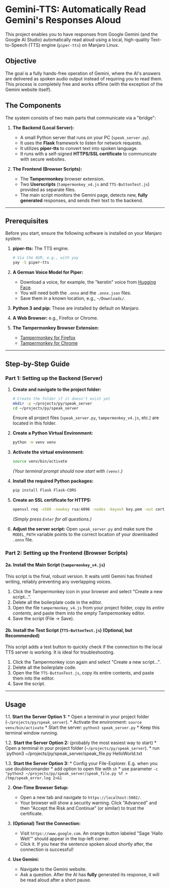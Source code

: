 # Gemini-TTS: Automatically Read Gemini's Responses Aloud

This project enables you to have responses from Google Gemini (and the Google AI Studio) automatically read aloud using a local, high-quality Text-to-Speech (TTS) engine (`piper-tts`) on Manjaro Linux.

## Objective

The goal is a fully hands-free operation of Gemini, where the AI's answers are delivered as spoken audio output instead of requiring you to read them. This process is completely free and works offline (with the exception of the Gemini website itself).

## The Components

The system consists of two main parts that communicate via a "bridge":

1.  **The Backend (Local Server):**
    *   A small Python server that runs on your PC (`speak_server.py`).
    *   It uses the **Flask** framework to listen for network requests.
    *   It utilizes **piper-tts** to convert text into spoken language.
    *   It runs with a self-signed **HTTPS/SSL certificate** to communicate with secure websites.

2.  **The Frontend (Browser Scripts):**
    *   The **Tampermonkey** browser extension.
    *   Two **Userscripts** (`tampermonkey_v4.js` and `TTS-ButtonTest.js`) provided as separate files.
    *   The main script monitors the Gemini page, detects new, **fully generated** responses, and sends their text to the backend.

---

## Prerequisites

Before you start, ensure the following software is installed on your Manjaro system:

1.  **piper-tts:** The TTS engine.
    ```bash
    # Via the AUR, e.g., with yay
    yay -S piper-tts
    ```

2.  **A German Voice Model for Piper:**
    *   Download a voice, for example, the "kerstin" voice from [Hugging Face](https://huggingface.co/rhasspy/piper-voices/tree/main/de/de_DE/kerstin/low).
    *   You will need both the `.onnx` and the `.onnx.json` files.
    *   Save them in a known location, e.g., `~/Downloads/`.

3.  **Python 3 and pip:** These are installed by default on Manjaro.

4.  **A Web Browser:** e.g., Firefox or Chrome.

5.  **The Tampermonkey Browser Extension:**
    *   [Tampermonkey for Firefox](https://addons.mozilla.org/en-US/firefox/addon/tampermonkey/)
    *   [Tampermonkey for Chrome](https://chrome.google.com/webstore/detail/tampermonkey/dhdgffkkebhmkfjojejmpbldmpobfkfo)

---

## Step-by-Step Guide

### Part 1: Setting up the Backend (Server)

1.  **Create and navigate to the project folder:**
    ```bash
    # Create the folder if it doesn't exist yet
    mkdir -p ~/projects/py/speak_server
    cd ~/projects/py/speak_server
    ```
    Ensure all project files (`speak_server.py`, `tampermonkey_v4.js`, etc.) are located in this folder.

2.  **Create a Python Virtual Environment:**
    ```bash
    python -m venv venv
    ```

3.  **Activate the virtual environment:**
    ```bash
    source venv/bin/activate
    ```
    *(Your terminal prompt should now start with `(venv)`.)*

4.  **Install the required Python packages:**
    ```bash
    pip install Flask Flask-CORS
    ```

5.  **Create an SSL certificate for HTTPS:**
    ```bash
    openssl req -x509 -newkey rsa:4096 -nodes -keyout key.pem -out cert.pem -days 365
    ```
    *(Simply press `Enter` for all questions.)*

6.  **Adjust the server script:**
    Open `speak_server.py` and make sure the `MODEL_PATH` variable points to the correct location of your downloaded `.onnx` file.

### Part 2: Setting up the Frontend (Browser Scripts)

#### 2a. Install the Main Script (`tampermonkey_v4.js`)

This script is the final, robust version. It waits until Gemini has finished writing, reliably preventing any overlapping voices.

1.  Click the Tampermonkey icon in your browser and select "Create a new script...".
2.  Delete all the boilerplate code in the editor.
3.  Open the file `tampermonkey_v4.js` from your project folder, copy its *entire contents*, and paste them into the empty Tampermonkey editor.
4.  Save the script (File -> Save).

#### 2b. Install the Test Script (`TTS-ButtonTest.js`) (Optional, but Recommended)

This script adds a test button to quickly check if the connection to the local TTS server is working. It is ideal for troubleshooting.

1.  Click the Tampermonkey icon again and select "Create a new script...".
2.  Delete all the boilerplate code.
3.  Open the file `TTS-ButtonTest.js`, copy its entire contents, and paste them into the editor.
4.  Save the script.

---

## Usage

1.1.  **Start the Server Option 1:**
    *   Open a terminal in your project folder (`~/projects/py/speak_server`).
    *   Activate the environment: `source venv/bin/activate`
    *   Start the server: `python3 speak_server.py`
    *   Keep this terminal window running.

1.2.  **Start the Server Option 2:** (probably the most easiest way to start)
    *   Open a terminal in your project folder (`~/projects/py/speak_server`).
    *   run `python3 ~/projects/py/speak_server/speak_file.py HelloWorld.txt

1.3.  **Start the Server Option 3:**
    *   Config your File-Explorer. E.g. when you use doublecomander
    *   add option to open file with `sh`
    *   use parameter `-c "python3 ~/projects/py/speak_server/speak_file.py %f > /tmp/speak_error.log 2>&1`
    
2.  **One-Time Browser Setup:**
    *   Open a new tab and navigate to `https://localhost:5002/`.
    *   Your browser will show a security warning. Click "Advanced" and then "Accept the Risk and Continue" (or similar) to trust the certificate.

3.  **(Optional) Test the Connection:**
    *   Visit `https://www.google.com`. An orange button labeled "Sage 'Hallo Welt'" should appear in the top-left corner.
    *   Click it. If you hear the sentence spoken aloud shortly after, the connection is successful!

4.  **Use Gemini:**
    *   Navigate to the Gemini website.
    *   Ask a question. After the AI has **fully** generated its response, it will be read aloud after a short pause.

